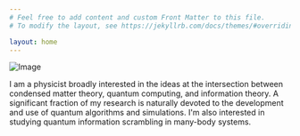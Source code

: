 ```yaml
---
# Feel free to add content and custom Front Matter to this file.
# To modify the layout, see https://jekyllrb.com/docs/themes/#overriding-theme-defaults

layout: home
---
```


<!-- <div id="sentence-wrapper">
                <h5 class="sentence">
                    <span>I transform</span>
                    <span> coffee </span>
                    <span>into</span>
                    <div class="words words-1">
                        <span>idea</span>
                        <span>happiness</span>
                        <span>article</span>
                        <span>answer</span>
                        <span>learning</span>
                        <span>website</span>
                    </div>
                </h5>
</div>

&nbsp; -->

<div class="image-container">
    <img src="/Manoline-git.github.io/img/img.jpg" alt="Image" />
    <p class="text-content">
            I am a physicist broadly interested in the ideas at the intersection between condensed matter theory, quantum computing, and information theory.
            A significant fraction of my research is naturally devoted to the development and use of quantum algorithms and simulations.
            I'm also interested in studying quantum information scrambling in many-body systems.
    </p>
</div>

&nbsp;
